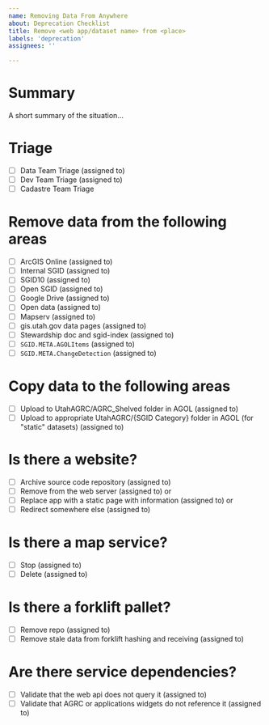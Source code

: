 ```yaml
---
name: Removing Data From Anywhere
about: Deprecation Checklist
title: Remove <web app/dataset name> from <place>
labels: 'deprecation'
assignees: ''

---
```

# Summary

A short summary of the situation...

<!-- 
1. The three teams will triage the request, striking through any line that does not apply.
1. Assign each step to someone based on list of assignments
1. All checkboxes should either be removed or checked before closing the issue.
-->

# Triage

- [ ] Data Team Triage (assigned to)
- [ ] Dev Team Triage (assigned to)
- [ ] Cadastre Team Triage

# Remove data from the following areas

- [ ] ArcGIS Online (assigned to)
- [ ] Internal SGID (assigned to)
- [ ] SGID10 (assigned to)
- [ ] Open SGID (assigned to)
- [ ] Google Drive (assigned to)
- [ ] Open data (assigned to)
- [ ] Mapserv (assigned to)
- [ ] gis.utah.gov data pages (assigned to)
- [ ] Stewardship doc and sgid-index (assigned to)
- [ ] `SGID.META.AGOLItems` (assigned to)
- [ ] `SGID.META.ChangeDetection` (assigned to)

# Copy data to the following areas

- [ ] Upload to UtahAGRC/AGRC_Shelved folder in AGOL (assigned to)
- [ ] Upload to appropriate UtahAGRC/{SGID Category} folder in AGOL (for "static" datasets) (assigned to)

# Is there a website?

- [ ] Archive source code repository (assigned to)
- [ ] Remove from the web server (assigned to)
or
- [ ] Replace app with a static page with information (assigned to)
or
- [ ] Redirect somewhere else (assigned to)

# Is there a map service?

- [ ] Stop (assigned to)
- [ ] Delete (assigned to)

# Is there a forklift pallet?

- [ ] Remove repo (assigned to)
- [ ] Remove stale data from forklift hashing and receiving (assigned to)

# Are there service dependencies?

- [ ] Validate that the web api does not query it (assigned to)
- [ ] Validate that AGRC or applications widgets do not reference it (assigned to)
